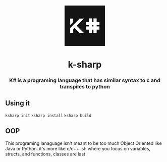 <p align="center">
<img src="img/k-sharp.jpg" style="height: 128px">
</p>

<h1 align="center">k-sharp</h1>

<h3 align="center">K# is a programing language that has similar syntax to c and transpiles to python</h3>

## Using it

`ksharp init`
`ksharp install`
`ksharp build`

## OOP

This programing lanaguage isn't meant to be too much Object Oriented like Java or Python. it's more like c/c++ ish where you focus on variables, structs, and functions, classes are last
